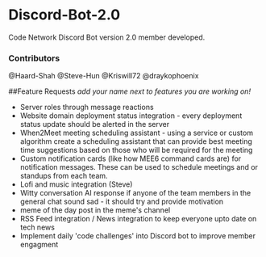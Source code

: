 # Discord-Bot-2.0

Code Network Discord Bot version 2.0 member developed.



### Contributors
@Haard-Shah
@Steve-Hun
@Kriswill72
@draykophoenix

##Feature Requests
*add your name next to features you are working on!*
- Server roles through message reactions
- Website domain deployment status integration - every deployment status update should be alerted in the server
- When2Meet meeting scheduling assistant - using a service or custom algorithm create a scheduling assistant that can provide best meeting time suggestions based on those who will be required for the meeting
- Custom notification cards (like how MEE6 command cards are) for notification messages. These can be used to schedule meetings and or standups from each team.
- Lofi and music integration (Steve)
- Witty conversation AI response if anyone of the team members in the general chat sound sad - it should try and provide motivation
- meme of the day post in the meme's channel
- RSS Feed integration / News integration to keep everyone upto date on tech news
- Implement daily 'code challenges' into Discord bot to improve member engagment
